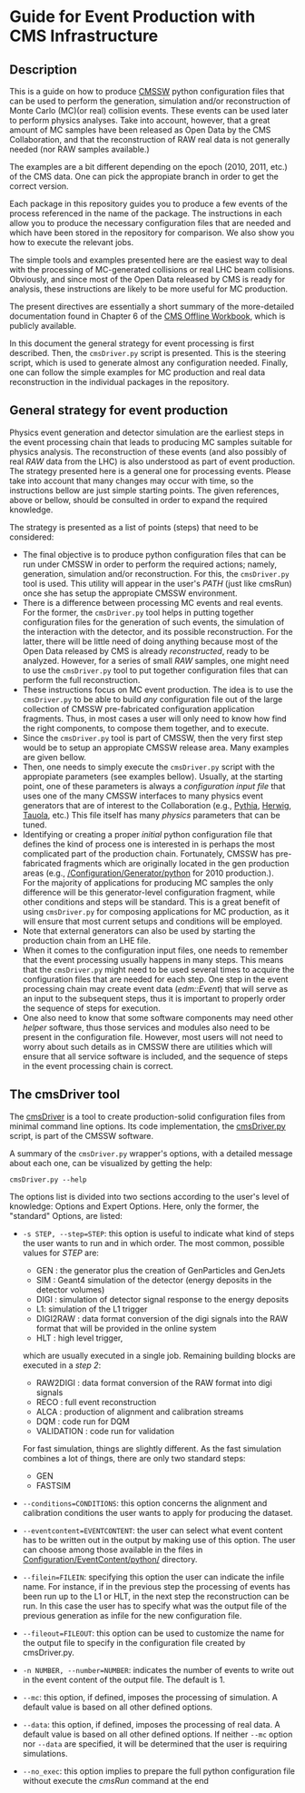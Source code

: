# Guide for Event Production with CMS Infrastructure

## Description
This is a guide on how to produce [CMSSW](https://twiki.cern.ch/twiki/bin/view/CMSPublic/WorkBookCMSSWFramework)
python configuration files that can be used to perform the generation, simulation and/or reconstruction of Monte Carlo (MC)(or real) collision events.  These events can be used later to
perform physics analyses.  Take into account, however, that a great amount of
MC samples have been released as Open Data by the CMS Collaboration, and that the reconstruction of RAW real data is not generally needed (nor RAW samples available.)

The examples are a bit different depending on the epoch (2010, 2011, etc.) of the CMS data.  One can pick the appropiate branch in order to get the correct version.

Each package in this repository guides you to produce a few events of the process referenced in the name of the package.  The instructions in each allow you to produce the necessary configuration files that are needed and which have been stored in the repository for comparison.  We also show you how to execute the relevant jobs.

The simple tools and examples presented
here are the easiest way to deal with the processing of MC-generated collisions or
real LHC beam collisions.  Obviously, and since most of the Open Data released by CMS is ready for analysis, these
instructions are likely to be more useful for MC production.

The present directives are essentially a short summary of the more-detailed documentation found in Chapter 6 of the [CMS Offline Workbook](https://twiki.cern.ch/twiki/bin/view/CMSPublic/WorkBook), which is publicly available.

In this document the general strategy for event processing is first described.  Then, the `cmsDriver.py` script is presented. This is the steering script, which is used to generate almost any configuration needed.  Finally, one can follow the simple examples for MC production and real data reconstruction in the individual packages in the repository.

## General strategy for event production

Physics event generation and detector simulation are the earliest steps in the event processing chain that leads to producing MC samples suitable for physics analysis.  The reconstruction of these events (and also possibly of real
*RAW* data from the LHC) is also understood as part of event production.  The strategy presented here is a general one
for processing events. Please take into account
 that many changes may occur with time, so the instructions bellow are just simple starting points. The given references, above or bellow, should be consulted in order to expand the required knowledge.

The strategy is presented as a list of points (steps) that need to be considered:

- The final objective is to produce python configuration files that can be run under CMSSW in order to perform the 
    required actions; namely, generation, simulation and/or reconstruction.  For this, the `cmsDriver.py` tool is used. 
    This utility will appear in the user's *PATH* (just like cmsRun) once she has setup the 
    appropiate CMSSW environment.
- There is a difference between processing MC events and real events.  For the former, the `cmsDriver.py` tool 
    helps in putting together configuration files
     for the generation of such events, the simulation of the interaction with the
    detector, and its possible reconstruction.  For the latter, there will be little need of doing anything because 
    most of the Open Data released by CMS is already *reconstructed*, ready to be analyzed.  However, for a series of
    small *RAW* samples, one might need to use the `cmsDriver.py` tool to put together configuration files that can
    perform the full reconstruction.
- These instructions focus on MC event production.  The idea is to use the `cmsDriver.py` to be able to build *any* 
    configuration file out of the large collection of CMSSW pre-fabricated configuration application fragments.  Thus, 
    in most cases a user will only need to know how find the right components, to compose them together, and to execute.
- Since the `cmsDriver.py` tool is part of CMSSW, then the very first step would be to setup an appropiate
     CMSSW release area. Many examples are given bellow.
- Then, one needs to simply execute the `cmsDriver.py` script with the appropiate parameters (see examples
    bellow).  Usually, at the 
    starting point, one of these parameters is always a *configuration input file* that uses one of the many 
    CMSSW interfaces to many physics event generators that are of interest to the Collaboration (e.g., 
    [Pythia](http://home.thep.lu.se/~torbjorn/Pythia.html), 
    [Herwig](http://herwig.hepforge.org/), 
    [Tauola](https://tauolapp.web.cern.ch/tauolapp/), etc.)  This file
    itself has many *physics* parameters that can be tuned. 
- Identifying or creating a proper *initial* python configuration file  that defines the kind of process one is interested in is perhaps the most
complicated part of the production chain.  Fortunately, CMSSW has pre-fabricated fragments which are originally located in the gen production areas (e.g., [/Configuration/Generator/python](https://github.com/cms-sw/cmssw/tree/CMSSW_4_2_X/Configuration/Generator/python) for 2010 production.).  
For the majority of applications for producing MC samples the only difference will be this generator-level configuration fragment, while other conditions and steps will be standard. This is a great benefit of using `cmsDriver.py` for composing applications for MC production, as it will ensure that most current setups and conditions will be employed. 
- Note that external generators can also be used by starting the production chain from an LHE file.
- When it comes to the configuration input files, one needs to remember that the event processing usually happens
    in many steps.  This means that the `cmsDriver.py` might need to be used several times to acquire the configuration
    files that are needed for each step.  One step in the event processing chain may create event data (*edm::Event*) 
    that will serve as an input to the subsequent steps, thus it is important to properly order the 
    sequence of steps for execution. 
- One also need to know that some software components may need 
    other *helper* software, thus those services and modules also need to be present in the configuration file. However, most users will not need to worry about such details as in CMSSW there are utilities which 
    will ensure that all service software is included, and the sequence of steps in the event processing chain is correct.


## The cmsDriver tool

The [cmsDriver](https://twiki.cern.ch/twiki/bin/view/CMSPublic/SWGuideCmsDriver) is a tool to create production-solid configuration files from minimal command line options.  Its code implementation, the [cmsDriver.py](https://github.com/cms-sw/cmssw/blob/master/Configuration/Applications/scripts/cmsDriver.py) script, is part of the CMSSW software.  

A summary of the `cmsDriver.py` wrapper's options, with a detailed message about each one, can be visualized by getting the help:

```
cmsDriver.py --help
```

The options list is divided into two sections according to the user's level of knowledge: Options and Expert Options. Here, only the former, the "standard" Options, are listed:

- `-s STEP, --step=STEP`: this option is useful to indicate what kind of steps the user wants to run and in which order. The most common, possible values for *STEP* are: 

    - GEN : the generator plus the creation of GenParticles and GenJets
    - SIM : Geant4 simulation of the detector (energy deposits in the detector volumes)
    - DIGI : simulation of detector signal response to the energy deposits
    - L1: simulation of the L1 trigger
    - DIGI2RAW : data format conversion of the digi signals into the RAW format that will be provided in the online system
    - HLT : high level trigger,

  which are usually executed in a single job. Remaining building blocks are executed in a *step 2*:

    - RAW2DIGI : data format conversion of the RAW format into digi signals
    - RECO : full event reconstruction
    - ALCA : production of alignment and calibration streams
    - DQM : code run for DQM
    - VALIDATION : code run for validation

  For fast simulation, things are slightly different. As the fast simulation combines a lot of things, there are only two standard steps:

    - GEN
    - FASTSIM

- `--conditions=CONDITIONS`: this option concerns the alignment and calibration conditions the user wants to apply for producing the dataset.

- `--eventcontent=EVENTCONTENT`: the user can select what event content has to be written out in the output by making use of this option.  The user can choose among those available in the files in [Configuration/EventContent/python/](https://github.com/cms-sw/cmssw/tree/master/Configuration/EventContent/python) directory.

- `--filein=FILEIN`: specifying this option the user can indicate the infile name. For instance, if in the previous step the processing of events has been run up to the L1 or HLT, in the next step the reconstruction can be run. In this case the user has to specify what was the output file of the previous generation as infile for the new configuration file.

- `--fileout=FILEOUT`: this option can be used to customize the name for the output file to specify in the configuration file created by cmsDriver.py.

- `-n NUMBER, --number=NUMBER`: indicates the number of events to write out in the event content of the output file. The default is 1.

- `--mc`:  this option, if defined, imposes the processing of simulation. A default value is based on all other defined options.
- `--data`: this option, if defined, imposes the processing of real data. A default value is based on all other defined options.  If neither `--mc` option nor `--data` are specified, it will be determined that the user is requiring simulations.

- `--no_exec`: this option implies to prepare the full python configuration file without execute the *cmsRun* command 
at the end
